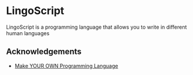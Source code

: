 # LingoScript

LingoScript is a programming language that allows you to write in different human languages

## Acknowledgements
- [Make YOUR OWN Programming Language](https://www.youtube.com/playlist?list=PLZQftyCk7_SdoVexSmwy_tBgs7P0b97yD)
